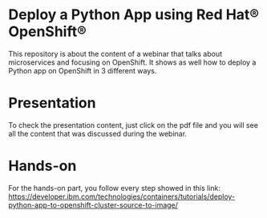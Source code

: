 # Deploy a Python App using Red Hat® OpenShift® 
This repository is about the content of a webinar that talks about microservices and focusing on OpenShift. It shows as well how to deploy a Python app on OpenShift in 3 different ways.

# Presentation
To check the presentation content, just click on the pdf file and you will see all the content that was discussed during the webinar.

# Hands-on
For the hands-on part, you follow every step showed in this link: https://developer.ibm.com/technologies/containers/tutorials/deploy-python-app-to-openshift-cluster-source-to-image/
